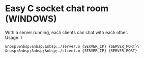 # Easy C socket chat room (WINDOWS)
With a server running, each clients can chat with each other.\
Usage: \
```
&nbsp;&nbsp;&nbsp;&nbsp;./server.o {SERVER_IP} {SERVER_PORT}\
&nbsp;&nbsp;&nbsp;&nbsp;./client.o {SERVER_IP} {SERVER_PORT}
```
